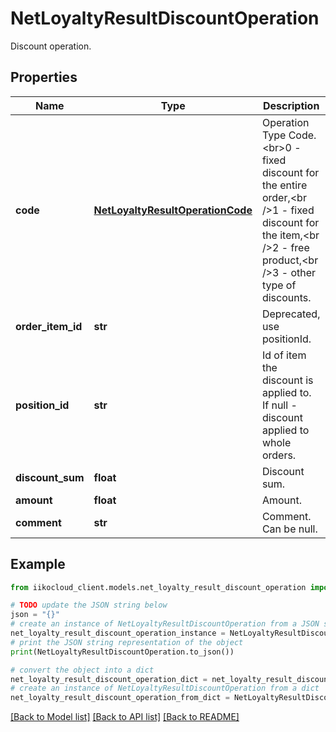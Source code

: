 # NetLoyaltyResultDiscountOperation

Discount operation.

## Properties

Name | Type | Description | Notes
------------ | ------------- | ------------- | -------------
**code** | [**NetLoyaltyResultOperationCode**](NetLoyaltyResultOperationCode.md) | Operation Type Code.  &lt;br&gt;0 - fixed discount for the entire order,&lt;br /&gt;1 - fixed discount for the item,&lt;br /&gt;2 - free product,&lt;br /&gt;3 - other type of discounts. | [optional] 
**order_item_id** | **str** | Deprecated, use positionId. | [optional] 
**position_id** | **str** | Id of item the discount is applied to. If null - discount applied to whole orders. | [optional] 
**discount_sum** | **float** | Discount sum. | [optional] 
**amount** | **float** | Amount. | [optional] 
**comment** | **str** | Comment. Can be null. | [optional] 

## Example

```python
from iikocloud_client.models.net_loyalty_result_discount_operation import NetLoyaltyResultDiscountOperation

# TODO update the JSON string below
json = "{}"
# create an instance of NetLoyaltyResultDiscountOperation from a JSON string
net_loyalty_result_discount_operation_instance = NetLoyaltyResultDiscountOperation.from_json(json)
# print the JSON string representation of the object
print(NetLoyaltyResultDiscountOperation.to_json())

# convert the object into a dict
net_loyalty_result_discount_operation_dict = net_loyalty_result_discount_operation_instance.to_dict()
# create an instance of NetLoyaltyResultDiscountOperation from a dict
net_loyalty_result_discount_operation_from_dict = NetLoyaltyResultDiscountOperation.from_dict(net_loyalty_result_discount_operation_dict)
```
[[Back to Model list]](../README.md#documentation-for-models) [[Back to API list]](../README.md#documentation-for-api-endpoints) [[Back to README]](../README.md)


